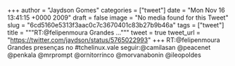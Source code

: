 
+++
author = "Jaydson Gomes"
categories = ["tweet"]
date = "Mon Nov 16 13:41:15 +0000 2009"
draft = false
image = "No media found for this Tweet"
slug = "6cd5160e5313f3aac0c7c3670401c83b27b9b46a"
tags = ["tweet"]
title = """RT:@felipenmoura Grandes ..."""
tweet = true
tweet_url = "https://twitter.com/jaydson/status/5765022993"
+++
RT:@felipenmoura Grandes presenças no #tchelinux.vale seguir:@camilasan @peacenet @penkala @mrprompt @ornitorrinco @morvanabonin @ileopoldes

